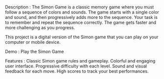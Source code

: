 Description :
The Simon Game is a classic memory game where you must follow a sequence of colors and sounds. The game starts with a single color and sound, and then progressively adds more to the sequence. Your task is to remember and repeat the sequence correctly. The game gets faster and more challenging as you progress.

This project is a digital version of the Simon game that you can play on your computer or mobile device.

Demo :
Play the Simon Game

Features :
Classic Simon game rules and gameplay.
Colorful and engaging user interface.
Progressive difficulty with each level.
Sound and visual feedback for each move.
High scores to track your best performances.
